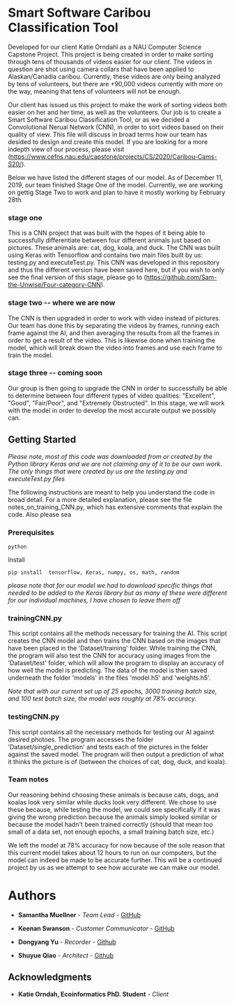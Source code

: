 # Smart Software Caribou Classification Tool

Developed for our client Katie Orndahl as a NAU Computer Science Capstone Project. This project is being created in order to make sorting through tens of thousands of videos easier for our client. The videos in question are shot using camera collars that have been applied to Alaskan/Canadia caribou. Currently, these videos are only being analyzed by tens of volunteers, but there are +90,000 videos currently with more on the way, meaning that tens of volunteers will not be enough. 

Our client has issued us this project to make the work of sorting videos both easier on her and her time, as well as the volunteers. Our job is to create a Smart Software Caribou Classification Tool, or as we decided a Convolutional Nerual Network (CNN), in order to sort videos based on their quality of view. This file will discuss in broad terms how our team has desided to design and create this model. If you are looking for a more indepth view of our process, please visit (https://www.cefns.nau.edu/capstone/projects/CS/2020/Caribou-Cams-S20/).

Below we have listed the different stages of our model. As of December 11, 2019, our team finished Stage One of the model. Currently, we are working on gettig Stage Two to work and plan to have it mostly working by February 28th.

### stage one
This is a CNN project that was built with the hopes of it being able to successfully differentiate between four different animals just based on pictures. These animals are: cat, dog, koala, and duck. The CNN was built using Keras with Tensorflow and contains two main files built by us: testing.py and executeTest.py. This CNN was developed in this repository and thus the different version have been saved here, but if you wish to only see the final version of this stage, please go to (https://github.com/Sam-the-Unwise/Four-category-CNN).

### stage two -- where we are now
The CNN is then upgraded in order to work with video instead of pictures. Our team has done this by separating the videos by frames, running each frame against the AI, and then averaging the results from all the frames in order to get a result of the video. This is likewise done when training the model, which will break down the video into frames and use each frame to train the model.

### stage three -- coming soon
Our group is then going to upgrade the CNN in order to successfully be able to determine between four different types of video qualities: "Excellent", "Good", "Fair/Poor", and "Extremely Obstructed". In this stage, we will work with the model in order to develop the most accurate output we possibly can.

## Getting Started

<i> Please note, most of this code was downloaded from or created by the Python library Keras and we are not claiming any of it to be our own work. The only things that were created by us are the testing.py and executeTest.py files </i>

The following instructions are meant to help you understand the code in broad detail. For a more detailed explanation, please see the file notes_on_training_CNN.py, which has extensive comments that explain the code. Also please sea

### Prerequisites

```
python
```
Install
```
pip install  tensorflow, Keras, numpy, os, math, random
```
<i> please note that for our model we had to download specific things that needed to be added to the Keras library but as many of these were different for our individual machines, I have chosen to leave them off </i>

### trainingCNN.py

This script contains all the methods necessary for training the AI. This script creates the CNN model and then trains the CNN based on the images that have been placed in the 'Dataset/training' folder. While training the CNN, the program will also test the CNN for accuracy using images from the 'Dataset/test' folder, which will allow the program to display an accuracy of how well the model is predicting. The data of the model is then saved underneath the folder 'models' in the files 'model.h5' and 'weights.h5'.

<i> Note that with our current set up of 25 epochs, 3000 training batch size, and 100 test batch size, the model was roughly at 78% accuracy. </i>

### testingCNN.py

This script contains all the necessary methods for testing our AI against desired photoes. The program accesses the folder 'Dataset/single_prediction' and tests each of the pictures in the folder against the saved model. The program will then output a prediction of what it thinks the picture is of (between the choices of cat, dog, duck, and koala).

### Team notes

Our reasoning behind choosing these animals is because cats, dogs, and koalas look very similar while ducks look very different. We chose to use these because, while testing the model, we could see specifically if it was giving the wrong prediction because the animals simply looked similar or because the model hadn't been trained correctly (should that mean too small of a data set, not enough epochs, a small training batch size, etc.)

We left the model at 78% accuracy for now because of the sole reason that this current model takes about 12 hours to run on our computers, but the model can indeed be made to be accurate further. This will be a continued project by us as we attempt to see how accurate we can make our model.


# Authors

* **Samantha Muellner** - *Team Lead* - [GitHub](https://github.com/Sam-the-Unwise)

* **Keenan Swanson** - *Customer Communicator* - [GitHub](https://github.com/Keenanks)

* **Dongyang Yu** - *Recorder* - [Github](https://github.com/Dongyang-Yu)

* **Shuyue Qiao** - *Architect* - [Github](https://github.com/SHUYUEQIAO)

## Acknowledgments

* **Katie Orndah, Ecoinformatics PhD. Student** - *Client*
